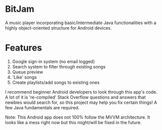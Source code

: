 # BitJam
A music player incorporating basic/intermediate Java functionalities with a highly object-oriented structure for Android devices.

# Features
1. Google sign-in system (no email logged)
2. Search system to filter through existing songs
3. Queue preview
4. 'Like' songs
6. Create playlists/add songs to existing ones

I recommend beginner Android developers to look through this app's code. A lot of it is 're-compiled' Stack Overflow questions and answers that newbies would search for, so this project may help you fix certain things! A few Java fundamentals are required.

Note: This Android app does not 100% follow the MVVM architecture. It looks like a mess right now but this might/will be fixed in the future.
